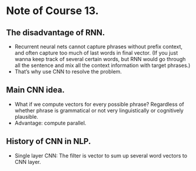 # Note of Course 13.

## The disadvantage of RNN.
- Recurrent neural nets cannot capture phrases without prefix context, and often capture too much of last words in final vector. (If you just wanna keep track of several certain words, but RNN would go through all the sentence and mix all the context information with target phrases.)
- That’s why use CNN to resolve the problem.

## Main CNN idea.
- What if we compute vectors for every possible phrase? Regardless of whether phrase is grammatical or not very linguistically or cognitively plausible.
- Advantage: compute parallel.

## History of CNN in NLP.
- Single layer CNN: The filter is vector to sum up several word vectors to CNN layer.